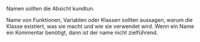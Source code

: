 Namen sollten die Absicht kundtun.

Name von Funktionen, Variablen oder Klassen sollten aussagen, warum die Klasse existiert, was sie macht und wie sie verwendet wird.
Wenn ein Name ein Kommentar benötigt, dann ist der name nicht zielführend.